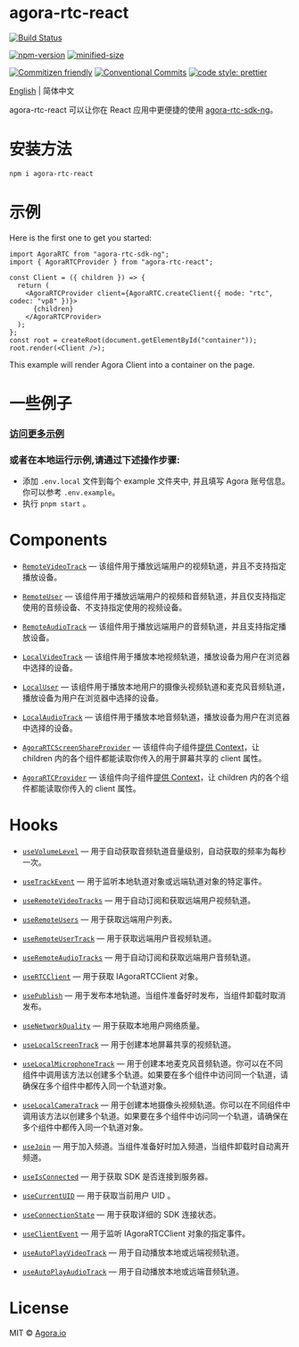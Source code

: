 # agora-rtc-react

[![Build Status](https://github.com/agoraio-extensions/agora-rtc-react/actions/workflows/build.yml/badge.svg)](https://github.com/agoraio-extensions/agora-rtc-react/actions/workflows/build.yml)

[![npm-version](https://img.shields.io/npm/v/agora-rtc-react.svg)](https://www.npmjs.com/package/agora-rtc-react)
[![minified-size](https://img.shields.io/bundlephobia/minzip/agora-rtc-react)](https://bundlephobia.com/package/agora-rtc-react)

[![Commitizen friendly](https://img.shields.io/badge/commitizen-friendly-brightgreen.svg?maxAge=2592000)](http://commitizen.github.io/cz-cli/)
[![Conventional Commits](https://img.shields.io/badge/Conventional%20Commits-1.0.0-brightgreen.svg?maxAge=2592000)](https://conventionalcommits.org)
[![code style: prettier](https://img.shields.io/badge/code_style-prettier-ff69b4.svg?style=flat-square)](https://github.com/prettier/prettier)

[English](./README.md) | 简体中文

agora-rtc-react 可以让你在 React 应用中更便捷的使用 [agora-rtc-sdk-ng](https://www.npmjs.com/package/agora-rtc-sdk-ng)。

# 安装方法

```bash
npm i agora-rtc-react
```

# 示例

Here is the first one to get you started:

```tsx
import AgoraRTC from "agora-rtc-sdk-ng";
import { AgoraRTCProvider } from "agora-rtc-react";

const Client = ({ children }) => {
  return (
    <AgoraRTCProvider client={AgoraRTC.createClient({ mode: "rtc", codec: "vp8" })}>
      {children}
    </AgoraRTCProvider>
  );
};
const root = createRoot(document.getElementById("container"));
root.render(<Client />);
```

This example will render Agora Client into a container on the page.

# 一些例子

### [访问更多示例](https://agoraio-extensions.github.io/agora-rtc-react/basic/)

### 或者在本地运行示例,请通过下述操作步骤:

- 添加 `.env.local` 文件到每个 example 文件夹中, 并且填写 Agora 账号信息。你可以参考 `.env.example`。
- 执行 `pnpm start` 。

# Components

- [`RemoteVideoTrack`](https://github.com/AgoraIO-Extensions/agora-rtc-react/tree/main/packages/agora-rtc-react/docs/components/RemoteVideoTrack.zh-CN.mdx) &mdash; 该组件用于播放远端用户的视频轨道，并且不支持指定播放设备。

- [`RemoteUser`](https://github.com/AgoraIO-Extensions/agora-rtc-react/tree/main/packages/agora-rtc-react/docs/components/RemoteUser.zh-CN.mdx) &mdash; 该组件用于播放远端用户的视频和音频轨道，并且仅支持指定使用的音频设备、不支持指定使用的视频设备。

- [`RemoteAudioTrack`](https://github.com/AgoraIO-Extensions/agora-rtc-react/tree/main/packages/agora-rtc-react/docs/components/RemoteAudioTrack.zh-CN.mdx) &mdash; 该组件用于播放远端用户的音频轨道，并且支持指定播放设备。

- [`LocalVideoTrack`](https://github.com/AgoraIO-Extensions/agora-rtc-react/tree/main/packages/agora-rtc-react/docs/components/LocalVideoTrack.zh-CN.mdx) &mdash; 该组件用于播放本地视频轨道，播放设备为用户在浏览器中选择的设备。

- [`LocalUser`](https://github.com/AgoraIO-Extensions/agora-rtc-react/tree/main/packages/agora-rtc-react/docs/components/LocalUser.zh-CN.mdx) &mdash; 该组件用于播放本地用户的摄像头视频轨道和麦克风音频轨道，播放设备为用户在浏览器中选择的设备。

- [`LocalAudioTrack`](https://github.com/AgoraIO-Extensions/agora-rtc-react/tree/main/packages/agora-rtc-react/docs/components/LocalAudioTrack.zh-CN.mdx) &mdash; 该组件用于播放本地音频轨道，播放设备为用户在浏览器中选择的设备。

- [`AgoraRTCScreenShareProvider`](https://github.com/AgoraIO-Extensions/agora-rtc-react/tree/main/packages/agora-rtc-react/docs/components/AgoraRTCScreenShareProvider.zh-CN.mdx) &mdash; 该组件向子组件<a href="https://react.dev/learn/passing-data-deeply-with-context">提供 Context</a>，让 children 内的各个组件都能读取你传入的用于屏幕共享的 client 属性。

- [`AgoraRTCProvider`](https://github.com/AgoraIO-Extensions/agora-rtc-react/tree/main/packages/agora-rtc-react/docs/components/AgoraRTCProvider.zh-CN.mdx) &mdash; 该组件向子组件<a href="https://react.dev/learn/passing-data-deeply-with-context">提供 Context</a>，让 children 内的各个组件都能读取你传入的 client 属性。

# Hooks

- [`useVolumeLevel`](https://github.com/AgoraIO-Extensions/agora-rtc-react/tree/main/packages/agora-rtc-react/docs/hooks/useVolumeLevel.zh-CN.mdx) &mdash; 用于自动获取音频轨道音量级别，自动获取的频率为每秒一次。

- [`useTrackEvent`](https://github.com/AgoraIO-Extensions/agora-rtc-react/tree/main/packages/agora-rtc-react/docs/hooks/useTrackEvent.zh-CN.mdx) &mdash; 用于监听本地轨道对象或远端轨道对象的特定事件。

- [`useRemoteVideoTracks`](https://github.com/AgoraIO-Extensions/agora-rtc-react/tree/main/packages/agora-rtc-react/docs/hooks/useRemoteVideoTracks.zh-CN.mdx) &mdash; 用于自动订阅和获取远端用户视频轨道。

- [`useRemoteUsers`](https://github.com/AgoraIO-Extensions/agora-rtc-react/tree/main/packages/agora-rtc-react/docs/hooks/useRemoteUsers.zh-CN.mdx) &mdash; 用于获取远端用户列表。

- [`useRemoteUserTrack`](https://github.com/AgoraIO-Extensions/agora-rtc-react/tree/main/packages/agora-rtc-react/docs/hooks/useRemoteUserTrack.zh-CN.mdx) &mdash; 用于获取远端用户音视频轨道。

- [`useRemoteAudioTracks`](https://github.com/AgoraIO-Extensions/agora-rtc-react/tree/main/packages/agora-rtc-react/docs/hooks/useRemoteAudioTracks.zh-CN.mdx) &mdash; 用于自动订阅和获取远端用户音频轨道。

- [`useRTCClient`](https://github.com/AgoraIO-Extensions/agora-rtc-react/tree/main/packages/agora-rtc-react/docs/hooks/useRTCClient.zh-CN.mdx) &mdash; 用于获取 IAgoraRTCClient 对象。

- [`usePublish`](https://github.com/AgoraIO-Extensions/agora-rtc-react/tree/main/packages/agora-rtc-react/docs/hooks/usePublish.zh-CN.mdx) &mdash; 用于发布本地轨道。当组件准备好时发布，当组件卸载时取消发布。

- [`useNetworkQuality`](https://github.com/AgoraIO-Extensions/agora-rtc-react/tree/main/packages/agora-rtc-react/docs/hooks/useNetworkQuality.zh-CN.mdx) &mdash; 用于获取本地用户网络质量。

- [`useLocalScreenTrack`](https://github.com/AgoraIO-Extensions/agora-rtc-react/tree/main/packages/agora-rtc-react/docs/hooks/useLocalScreenTrack.zh-CN.mdx) &mdash; 用于创建本地屏幕共享的视频轨道。

- [`useLocalMicrophoneTrack`](https://github.com/AgoraIO-Extensions/agora-rtc-react/tree/main/packages/agora-rtc-react/docs/hooks/useLocalMicrophoneTrack.zh-CN.mdx) &mdash; 用于创建本地麦克风音频轨道。你可以在不同组件中调用该方法以创建多个轨道。如果要在多个组件中访问同一个轨道，请确保在多个组件中都传入同一个轨道对象。

- [`useLocalCameraTrack`](https://github.com/AgoraIO-Extensions/agora-rtc-react/tree/main/packages/agora-rtc-react/docs/hooks/useLocalCameraTrack.zh-CN.mdx) &mdash; 用于创建本地摄像头视频轨道。你可以在不同组件中调用该方法以创建多个轨道。如果要在多个组件中访问同一个轨道，请确保在多个组件中都传入同一个轨道对象。

- [`useJoin`](https://github.com/AgoraIO-Extensions/agora-rtc-react/tree/main/packages/agora-rtc-react/docs/hooks/useJoin.zh-CN.mdx) &mdash; 用于加入频道。当组件准备好时加入频道，当组件卸载时自动离开频道。

- [`useIsConnected`](https://github.com/AgoraIO-Extensions/agora-rtc-react/tree/main/packages/agora-rtc-react/docs/hooks/useIsConnected.zh-CN.mdx) &mdash; 用于获取 SDK 是否连接到服务器。

- [`useCurrentUID`](https://github.com/AgoraIO-Extensions/agora-rtc-react/tree/main/packages/agora-rtc-react/docs/hooks/useCurrentUID.zh-CN.mdx) &mdash; 用于获取当前用户 UID 。

- [`useConnectionState`](https://github.com/AgoraIO-Extensions/agora-rtc-react/tree/main/packages/agora-rtc-react/docs/hooks/useConnectionState.zh-CN.mdx) &mdash; 用于获取详细的 SDK 连接状态。

- [`useClientEvent`](https://github.com/AgoraIO-Extensions/agora-rtc-react/tree/main/packages/agora-rtc-react/docs/hooks/useClientEvent.zh-CN.mdx) &mdash; 用于监听 IAgoraRTCClient 对象的指定事件。

- [`useAutoPlayVideoTrack`](https://github.com/AgoraIO-Extensions/agora-rtc-react/tree/main/packages/agora-rtc-react/docs/hooks/useAutoPlayVideoTrack.zh-CN.mdx) &mdash; 用于自动播放本地或远端视频轨道。

- [`useAutoPlayAudioTrack`](https://github.com/AgoraIO-Extensions/agora-rtc-react/tree/main/packages/agora-rtc-react/docs/hooks/useAutoPlayAudioTrack.zh-CN.mdx) &mdash; 用于自动播放本地或远端音频轨道。

# License

MIT © [Agora.io](https://github.com/AgoraIO)
